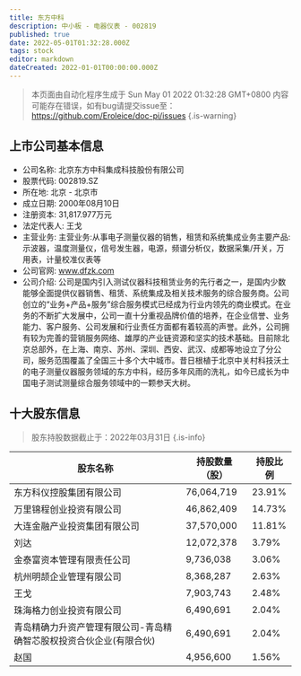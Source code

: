 ```yaml
---
title: 东方中科
description: 中小板 - 电器仪表 - 002819
published: true
date: 2022-05-01T01:32:28.000Z
tags: stock
editor: markdown
dateCreated: 2022-01-01T00:00:00.000Z
---
```


> 本页面由自动化程序生成于 Sun May 01 2022 01:32:28 GMT+0800
> 内容可能存在错误，如有bug请提交issue至：https://github.com/Eroleice/doc-pi/issues
{.is-warning}

## 上市公司基本信息
- 公司名称: 北京东方中科集成科技股份有限公司
- 股票代码: 002819.SZ
- 所在地: 北京 - 北京市
- 成立日期: 2000年08月10日
- 注册资本: 31,817.977万元
- 法定代表人: 王戈
- 主营业务: 主营业务:从事电子测量仪器的销售，租赁和系统集成业务主要产品:示波器，温度测量仪，信号发生器，电源，频谱分析仪，数据采集/开关，万用表，计量校准仪表等
- 公司官网: www.dfzk.com
- 公司介绍: 公司是国内引入测试仪器科技租赁业务的先行者之一，是国内少数能够全面提供仪器销售、租赁、系统集成及相关技术服务的综合服务商。公司创立的“业务+产品+服务”综合服务模式已经成为行业内领先的商业模式。在业务的不断扩大发展中，公司一直十分重视品牌价值的培养，在企业信誉、业务能力、客户服务、公司发展和行业责任方面都有着较高的声誉。此外，公司拥有较为完善的营销服务网络、雄厚的产业链资源和坚实的技术基础。目前除北京总部外，在上海、南京、苏州、深圳、西安、武汉、成都等地设立了分公司，服务范围覆盖了全国三十多个大中城市。昔日根植于北京中关村科技沃土的电子测量仪器服务领域的东方中科，经历多年风雨的洗礼，如今已成长为中国电子测试测量综合服务领域中的一颗参天大树。


## 十大股东信息
> 股东持股数据截止于：2022年03月31日
{.is-info}

| 股东名称 | 持股数量（股） | 持股比例 |
| --- | --- | --- |
| 东方科仪控股集团有限公司 | 76,064,719 | 23.91% |
| 万里锦程创业投资有限公司 | 46,862,409 | 14.73% |
| 大连金融产业投资集团有限公司 | 37,570,000 | 11.81% |
| 刘达 | 12,072,378 | 3.79% |
| 金泰富资本管理有限责任公司 | 9,736,038 | 3.06% |
| 杭州明颉企业管理有限公司 | 8,368,287 | 2.63% |
| 王戈 | 7,903,743 | 2.48% |
| 珠海格力创业投资有限公司 | 6,490,691 | 2.04% |
| 青岛精确力升资产管理有限公司-青岛精确智芯股权投资合伙企业(有限合伙) | 6,490,691 | 2.04% |
| 赵国 | 4,956,600 | 1.56% |




